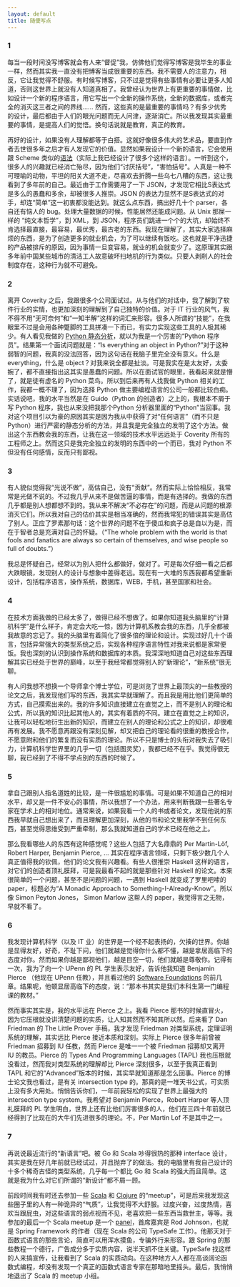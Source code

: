 ```yaml
---
layout: default
title: 随便写点
---
```


### 1
每当一段时间没写博客就会有人来“督促”我，仿佛他们觉得写博客是我毕生的事业一样，然而其实我一直没有把博客当成很重要的东西。我不需要人的注意力，相反，它让我觉得不舒服。有时候写博客，只不过是觉得有些事情有必要让更多人知道，否则这世界上就没有人知道真相了。我曾经认为世界上有更重要的事情做，比如设计一个新的程序语言，用它写出一个全新的操作系统，全新的数据库，或者完全的消灭这三者之间的界线…… 然而，这些真的是最重要的事情吗？有多少优秀的设计，最后都由于人们的眼光问题而无人问津，逐渐消亡。所以我发现其实最重要的事情，是提高人们的觉悟。换句话说就是教育，真正的教育。

再好的设计，如果没有人理解都等于白搭。这就好像很多伟大的艺术品，要直到作者去世很多年之后才有人发现它的价值。显然如果我设计一个新的语言，它会使用跟 Scheme 类似的<a href="http://www.yinwang.org/blog-cn/2013/03/08/on-syntax">语法</a>（实际上我已经设计了很多个这样的语言）。一听到这个，很多人的兴趣就已经消亡殆尽，因为他们“讨厌括号”，“害怕括号”。人真是一种不可理喻的动物，平坦的阳关大道不走，尽喜欢去折腾一些乌七八糟的东西，这让我看到了多年前的自己。最近由于工作需要用了一下 JSON，才发现它相比S表达式是多么的愚蠢和多余，却被很多人推崇。JSON 的表达力显然不是S表达式的对手，却连“简单”这一初衷都没能达到。就这么点东西，搞出好几十个 parser，各自还有恼人的 bug。处理大量数据的时候，性能居然还能成问题。从 Unix 那屎一样的 “纯文本哲学”，到 XML，到 JSON，程序员们跳进一个个的大坑，却始终不肯选择最直接，最容易，最优秀，最古老的东西。我现在理解了，其实大家选择麻烦的东西，是为了创造更多的就业机会，为了可以继续有饭吃。这也就是干净迅捷的产品被排斥的原因，因为事情一旦变容易，就业的机会就变少了。这原理其实跟多年前中国某些城市的清洁工人故意破坏扫地机的行为类似。只要人剥削人的社会制度存在，这种行为就不可避免。

### 2
离开 Coverity 之后，我跟很多个公司面试过。从与他们的对话中，我了解到了软件行业的实情，也更加深刻的理解到了自己独特的价值。对于 IT 行业的风气，我不得不用“无可奈何”和“一知半解”这样的词汇来形容。很多人所谓的“技能”，在我眼里不过是会用各种蹩脚的工具拼凑一下而已，有实力实现这些工具的人极其稀少。有人看见我做的 <a href="http://yinwang0.wordpress.com/2010/09/12/pysonar">Python 静态分析</a>，就以为我是一个厉害的“Python 程序员”。结果第一个面试问题就是：“Is everything an object in Python?”对于这种弱智的问题，我真的没法回答，因为这句话在我脑子里完全没有意义。什么是 everything，什么是 object？对我来说全都是扯淡。可是我实在是太友好，太委婉了，都不直接指出这其实是愚蠢的问题。所以在面试官的眼里，我看起来就是懵了，就是徒有虚名的 Python 菜鸟。所以到后来再有人找我做 Python 相关的工作，我都一概不理了，因为选择 Python 做主要编程语言的公司一般都比较白痴。实话说吧，我的水平当然是在 Guido（Python 的创造者）之上的，我根本不屑于写 Python 程序，我也从来没把我那个Python 分析器里面的“Python”当回事。我对这个项目引以为豪的原因其实是因为我从中获得了对“任何语言”（而不只是 Python）进行严密的静态分析的方法，并且我是完全独立的发明了这个方法。做出这个东西教会我的东西，让我在这一领域的技术水平远远处于 Coverity 所有的工程师之上。然而这只是我完全独立的发明的东西中的一个而已，我对 Python 不但没有任何感情，反而只有鄙视。

### 3
有人貌似觉得我“光说不做”，高估自己，没有“贡献”。然而实际上恰恰相反，我常常是光做不说的。不过我几乎从来不是做苦逼的事情，而是有选择的。我做的东西几乎都是别人想都想不到的。我从来不解决“不必存在”的问题，而是从问题的根源消灭它们。所以我对自己的估价其实是相当准确的，然而我常犯的错误其实是高估了别人。正应了罗素那句话：这个世界的问题不在于傻瓜和疯子总是自以为是，而在于智者总是充满对自己的怀疑。（“The whole problem with the world is that fools and fanatics are always so certain of themselves, and wise people so full of doubts.”）

我总是怀疑自己，经常以为别人把什么都做好，做对了。可是每次仔细一看之后都大跌眼镜，发现别人的设计与想象中差得老远。现在有一大堆的东西我都希望重新设计，包括程序语言，操作系统，数据库，WEB，手机，甚至国家和社会。

### 4
在技术方面我做的已经太多了，做得已经不想做了。如果你知道我头脑里的“计算机科学”是什么样子，肯定会大吃一惊，因为计算机系教会我的东西，几乎全都被我故意的忘记了。我的头脑里有着简化了很多倍的理论和设计。实现过好几十个语言，包括异常强大的类型系统之后，实现各种程序语言特性对我来说都是家常便饭。我也深刻的认识到操作系统和数据库的本质。我深深地知道自己对这些东西理解其实已经处于世界的巅峰，以至于我经常都觉得别人的“新理论”，“新系统”很无聊。

有人问我想不想换一个导师拿个博士学位，可是浏览了世界上最顶尖的一些教授的论文之后，我发现他们写的东西，我其实早就理解了。而且我是用比他们更简单的方式，自己摸索出来的。我的许多知识直接建立在直觉之上，而不是别人的理论和公式，所以我的知识比起其他人的，其实有着质的不同。建立在直觉之上的知识，让我可以轻松地衍生出新的知识，而建立在别人的理论和公式之上的知识，却很难再有发展。我不愿意再跟没有深刻见解，却又把自己的理论看的很重的教授合作，不愿意附和他们的繁复而没有实质的理论。所以不只是博士的头衔对我失去了吸引力，计算机科学世界里的几乎一切（包括图灵奖），我都已经不在乎。我觉得很无聊，我已经到了不得不学点别的东西的时候了。

### 5
拿自己跟别人指名道姓的比较，是一件很尴尬的事情。可是如果不知道自己的相对水平，却又是一件不安心的事情，所以我想了一个办法，用来判断我跟一些著名专家在学术上的相对地位。通常来说，如果我看一个人的书或者论文，发现他说的东西我早就自己想出来了，而且理解更加深刻，从他的书和论文里我学不到任何东西，甚至觉得思维受到严重牵制，那么我就知道自己的学术已经在他之上。

那么我看哪些人的东西有这种感觉呢？这些人包括了大名鼎鼎的 Per Martin-Löf, Robert Harper, Benjamin Pierce, ...  其实在程序语言领域，只剩下极少数几个人真正值得我的钦佩，他们的论文我有兴趣看。有些人很推崇 Haskell 这样的语言，对它们的创造者顶礼膜拜，可是我最看不起的就是那些针对 Haskell 的论文。本来很简单的一个问题，甚至不是问题的问题，一遇到 Haskell 就变成了罗里吧嗦的 paper，标题必为“A Monadic Approach to Something-I-Already-Know”。所以像 Simon Peyton Jones， Simon Marlow 这帮人的 paper，我觉得言之无物，早就不看了。

### 6
我发现计算机科学（以及 IT 业）的世界是一个经不起表扬的，欠揍的世界。你越是显得友好，好奇，不耻下问，他们就越是觉得你什么都不懂，越是拿居高临下的态度对你。然而如果你越是鄙视他们，越是目空一切，他们就越是尊敬你。记得有一次，我为了向一个 UPenn 的 PL 学生表示友好，告诉他我知道 Benjamin Pierce （他现在 UPenn 任教），并且看过他的 <a href="http://www.cis.upenn.edu/~bcpierce/sf">Software Foundations</a> 的前几章。结果呢，他顿显居高临下的态度，说：“那本书其实是我们本科生第一门编程课的教材。”

然而事实其实是，我的水平远在 Pierce 之上。我看 Pierce 那书的时候直冒火，因为它压根就没讲清楚问题的实质，让人知其然而不知其所以然。后来看了 Dan Friedman 的 The Little Prover 手稿，我才发现 Friedman 对类型系统，定理证明系统的理解，其实远比 Pierce 接近本质和深刻。实际上 Pierce 很多年前曾被 Friedman 招募到 IU 任教，然而 Pierce 是唯一一个被 Friedman 招募却又离开 IU 的教员。Pierce 的 Types And Programming Languages (TAPL) 我也压根就没看过，然而我对类型系统的理解却比 Pierce 深刻很多，以至于我真正看到 TAPL 和它的“Advanced”版本的时候，其实早就知道那是怎么回事。Pierce 的博士论文我也看过，是有关 intersection type 的。那真的是一堆天书公式，可实质上没有多大用处。悄悄告诉你们，一年前我轻松的实现了世界上最强大的 intersection type system。我希望对 Benjamin Pierce，Robert Harper 等人顶礼膜拜的 PL 学生明白，世界上还有比他们厉害很多的人，他们在三四十年前就已经得到了比现在的大牛们先进很多的理论。不，Per Martin Lof 不是其中之一。

### 7
再说说最近流行的“新语言”吧。被 Go 和 Scala 吵得很热的那种 interface 设计，其实是我在好几年前就已经试过，并且抛弃了的做法。我的电脑里有我自己设计的十多个稀奇古怪的类型系统，几乎每一个都比 Go 和 Scala 的强大而且简单。这就是我为什么对它们所谓的“新设计”都不屑一顾。

前段时间我有时还去参加一些 <a href="http://www.meetup.com/SF-Scala">Scala</a> 和 <a href="http://www.meetup.com/The-Bay-Area-Clojure-User-Group">Clojure</a> 的“meetup”，可是后来我发现这些圈子里的人有一种诡异的“气质”，让我觉得不大舒服。过度兴奋，过度热情，喜欢当跟屁虫，对这些语言的弱点视而不见，老喜欢把一些东西当救世主，等等。我参加的最后一个 Scala meetup 是一个 <a href="http://www.meetup.com/SF-Scala/events/133127802">panel</a>，首席嘉宾是 Rod Johnson，也就是 Spring Framework 的作者（现在 Scala 的公司 TypeSafe 工作）。他那天对于函数式语言的那些言论，简直可以用浑水摸鱼，专骗外行来形容。跟 Spring 的那些教程一个德行，广告成分多于实质内容，说半天抓不住关键。TypeSafe 找这样的人来搞宣传，让我看到了 Scala 的实质动向。在这种地方人人都在高谈阔论函数式编程，却没有发现一个真正的函数式语言专家在那暗地里摇头。最后，我悄悄地退出了 Scala 的 meetup 小组。
